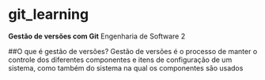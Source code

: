 # git_learning
**Gestão de versões com Git**
Engenharia de Software 2

##O que é gestão de versões?
Gestão de versões é o processo de manter o controle dos diferentes componentes e itens de configuração de um sistema, como também do sistema na qual os componentes são usados
